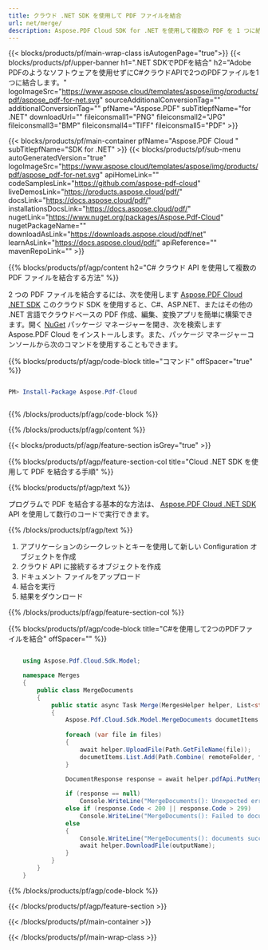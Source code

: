 ```yaml
---
title: クラウド .NET SDK を使用して PDF ファイルを結合
url: net/merge/
description: Aspose.PDF Cloud SDK for .NET を使用して複数の PDF を 1 つに結合します。REST API 経由でシームレスにドキュメントを組み合わせます。
---
```


{{< blocks/products/pf/main-wrap-class isAutogenPage="true">}}
{{< blocks/products/pf/upper-banner h1=".NET SDKでPDFを結合" h2="Adobe PDFのようなソフトウェアを使用せずにC#クラウドAPIで2つのPDFファイルを1つに結合します。" logoImageSrc="https://www.aspose.cloud/templates/aspose/img/products/pdf/aspose_pdf-for-net.svg" sourceAdditionalConversionTag="" additionalConversionTag="" pfName="Aspose.PDF" subTitlepfName="for .NET" downloadUrl="" fileiconsmall1="PNG" fileiconsmall2="JPG" fileiconsmall3="BMP" fileiconsmall4="TIFF" fileiconsmall5="PDF" >}}

{{< blocks/products/pf/main-container pfName="Aspose.PDF Cloud " subTitlepfName="SDK for .NET" >}}
{{< blocks/products/pf/sub-menu autoGeneratedVersion="true" logoImageSrc="https://www.aspose.cloud/templates/aspose/img/products/pdf/aspose_pdf-for-net.svg" apiHomeLink="" codeSamplesLink="https://github.com/aspose-pdf-cloud" liveDemosLink="https://products.aspose.cloud/pdf/" docsLink="https://docs.aspose.cloud/pdf/" installationsDocsLink="https://docs.aspose.cloud/pdf/" nugetLink="https://www.nuget.org/packages/Aspose.Pdf-Cloud" nugetPackageName="" downloadAsLink="https://downloads.aspose.cloud/pdf/net" learnAsLink="https://docs.aspose.cloud/pdf/" apiReference="" mavenRepoLink="" >}}

{{% blocks/products/pf/agp/content h2="C# クラウド API を使用して複数の PDF ファイルを結合する方法" %}}

2 つの PDF ファイルを結合するには、次を使用します
[Aspose.PDF Cloud .NET SDK](https://products.aspose.cloud/pdf/net/)
このクラウド SDK を使用すると、C#、ASP.NET、またはその他の .NET 言語でクラウドベースの PDF 作成、編集、変換アプリを簡単に構築できます。開く
[NuGet](https://www.nuget.org/packages/Aspose.Pdf-Cloud)
パッケージ マネージャーを開き、次を検索します
Aspose.PDF Cloud
をインストールします。また、パッケージ マネージャーコンソールから次のコマンドを使用することもできます。

{{% blocks/products/pf/agp/code-block title="コマンド" offSpacer="true" %}}

```powershell

PM> Install-Package Aspose.Pdf-Cloud 



```

{{% /blocks/products/pf/agp/code-block %}}

{{% /blocks/products/pf/agp/content %}}

{{< blocks/products/pf/agp/feature-section isGrey="true" >}}

{{% blocks/products/pf/agp/feature-section-col title="Cloud .NET SDK を使用して PDF を結合する手順" %}}

{{% blocks/products/pf/agp/text %}}

プログラムで PDF を結合する基本的な方法は、
[Aspose.PDF Cloud .NET SDK](https://products.aspose.cloud/pdf/net/)
API を使用して数行のコードで実行できます。

{{% /blocks/products/pf/agp/text %}}

1. アプリケーションのシークレットとキーを使用して新しい Configuration オブジェクトを作成
1. クラウド API に接続するオブジェクトを作成
1. ドキュメント ファイルをアップロード
1. 結合を実行
1. 結果をダウンロード

{{% /blocks/products/pf/agp/feature-section-col %}}

{{% blocks/products/pf/agp/code-block title="C#を使用して2つのPDFファイルを結合" offSpacer="" %}}

```cs

    using Aspose.Pdf.Cloud.Sdk.Model;

    namespace Merges
    {
        public class MergeDocuments
        {
            public static async Task Merge(MergesHelper helper, List<string> files, string outputName, string remoteFolder)
            {
                Aspose.Pdf.Cloud.Sdk.Model.MergeDocuments documetItems = new(new List<string>());
    
                foreach (var file in files)
                {
                    await helper.UploadFile(Path.GetFileName(file));
                    documetItems.List.Add(Path.Combine( remoteFolder, file));
                }
    
                DocumentResponse response = await helper.pdfApi.PutMergeDocumentsAsync(outputName, documetItems, folder: remoteFolder);

                if (response == null)
                    Console.WriteLine("MergeDocuments(): Unexpected error!");
                else if (response.Code < 200 || response.Code > 299)
                    Console.WriteLine("MergeDocuments(): Failed to documents.");
                else
                {
                    Console.WriteLine("MergeDocuments(): documents successfully merged to '{0}' file.", outputName);
                    await helper.DownloadFile(outputName);
                }
            }
        }
    }
```

{{% /blocks/products/pf/agp/code-block %}}

{{< /blocks/products/pf/agp/feature-section >}}

{{< /blocks/products/pf/main-container >}}

{{< /blocks/products/pf/main-wrap-class >}}
